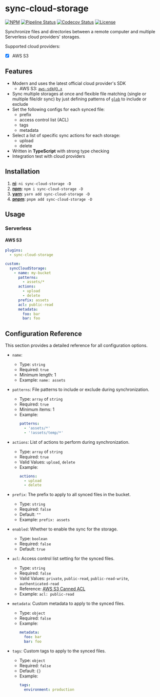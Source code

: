 # sync-cloud-storage

[![NPM](https://img.shields.io/npm/v/sync-cloud-storage)](https://www.npmjs.com/package/sync-cloud-storage)
[![Pipeline Status](https://github.com/msudgh/sync-cloud-storage/actions/workflows/ci.yml/badge.svg?branch=main)](./.github/workflows/ci.yml)
[![Codecov Status](https://codecov.io/gh/msudgh/sync-cloud-storage/branch/main/graph/badge.svg?token=2BY6063VOY)](https://codecov.io/gh/msudgh/sync-cloud-storage)
[![License](https://img.shields.io/github/license/msudgh/sync-cloud-storage)](LICENSE)

Synchronize files and directories between a remote computer and multiple Serverless cloud providers' storages.

Supported cloud providers:

- [x] AWS S3

## Features

- Modern and uses the latest official cloud provider's SDK
  - AWS S3: [`aws-sdk@3.x`](https://www.npmjs.com/package/@aws-sdk/client-s3)
- Sync multiple storages at once and flexible file matching (single or multiple file/dir sync) by just defining patterns of [`glob`](<https://en.wikipedia.org/wiki/Glob_(programming)>) to include or exclude
- Set the following configs for each synced file:
  - prefix
  - access control list (ACL)
  - tags
  - metadata
- Select a list of specific sync actions for each storage:
  - upload
  - delete
- Written in **TypeScript** with strong type checking
- Integration test with cloud providers

## Installation

1. [**ni**](https://github.com/antfu/ni): `ni sync-cloud-storage -D`
2. [**npm**](https://npmjs.com/): `npm i sync-cloud-storage -D`
3. [**yarn**](https://yarnpkg.com/): `yarn add sync-cloud-storage -D`
4. [**pnpm**](https://pnpm.io/): `pnpm add sync-cloud-storage -D`

## Usage

### Serverless

#### AWS S3

```yaml
plugins:
  - sync-cloud-storage

custom:
  syncCloudStorage:
    - name: my-bucket
      patterns:
        - assets/*
      actions:
        - upload
        - delete
      prefix: assets
      acl: public-read
      metadata:
        foo: bar
        bar: foo
```

## Configuration Reference

This section provides a detailed reference for all configuration options.

- `name`:

  - Type: `string`
  - Required: `true`
  - Minimum length: 1
  - Example: `name: assets`

- `patterns`: File patterns to include or exclude during synchronization.

  - Type: `array` of `string`
  - Required: `true`
  - Minimum items: 1
  - Example:
    ```yaml
    patterns:
      - 'assets/*'
      - '!assets/temp/*'
    ```

- `actions`: List of actions to perform during synchronization.

  - Type: `array` of `string`
  - Required: `true`
  - Valid Values: `upload`, `delete`
  - Example:
    ```yaml
    actions:
      - upload
      - delete
    ```

- `prefix`: The prefix to apply to all synced files in the bucket.

  - Type: `string`
  - Required: `false`
  - Default: `""`
  - Example: `prefix: assets`

- `enabled`: Whether to enable the sync for the storage.

  - Type: `boolean`
  - Required: `false`
  - Default: `true`

- `acl`: Access control list setting for the synced files.

  - Type: `string`
  - Required: `false`
  - Valid Values: `private`, `public-read`, `public-read-write`, `authenticated-read`
  - Reference: [AWS S3 Canned ACL](https://docs.aws.amazon.com/AmazonS3/latest/userguide/acl-overview.html#canned-acl)
  - Example: `acl: public-read`

- `metadata`: Custom metadata to apply to the synced files.

  - Type: `object`
  - Required: `false`
  - Example:
    ```yaml
    metadata:
      foo: bar
      bar: foo
    ```

- `tags`: Custom tags to apply to the synced files.
  - Type: `object`
  - Required: `false`
  - Default: `{}`
  - Example:
    ```yaml
    tags:
      environment: production
    ```
